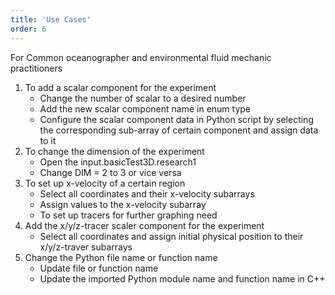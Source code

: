 ```yaml
---
title: 'Use Cases'
order: 6
---
```


For Common oceanographer and environmental fluid mechanic practitioners

1. To add a scalar component for the experiment
    - Change the number of scalar to a desired number
    - Add the new scalar component name in enum type 
    - Configure the scalar component data in Python script by selecting the corresponding sub-array of certain component and assign data to it
2. To change the dimension of the experiment
    - Open the input.basicTest3D.research1
    - Change DIM = 2 to 3 or vice versa
3. To set up x-velocity of a certain region
    - Select all coordinates and their x-velocity subarrays
    - Assign values to the x-velocity subarray
    - To set up tracers for further graphing need
4. Add the x/y/z-tracer scaler component for the experiment
    - Select all coordinates and assign initial physical position to their x/y/z-traver subarrays
5. Change the Python file name or function name
    - Update file or function name
    - Update the imported Python module name and function name in C++
